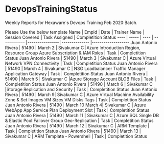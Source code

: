 # DevopsTrainingStatus
Weekly Reports for Hexaware´s Devops Training Feb 2020 Batch.

Please Use the below template
Name | EmpId | Date | Trainer Name | Session Covered | Task Assigned | Completition Status 
---- | ----- | ---- | ------------ |---------------- |-------------- |------------------- 
Juan Antonio Rivera | 51490 | March 2 | Sivakumar C |Azure Introduction
Region, Resource Group
Azure Subscription & IAM Roles | Task | Completition Status 
Juan Antonio Rivera | 51490 | March 3 | Sivakumar C | Azure Virtual Network
VPN Connectivity | Task | Completition Status 
Juan Antonio Rivera | 51490 | March 4 | Sivakumar C | NSG
Loadbalancer
Traffic Manager
Application Gateway | Task | Completition Status
Juan Antonio Rivera | 51490 | March 5 | Sivakumar C |Azure Storage Account
BLOB
Files  | Task | Completition Status 
Juan Antonio Rivera | 51490 | March 6 | Sivakumar C |Storage Replication and Security  | Task | Completition Status 
Juan Antonio Rivera | 51490 | March 9| Sivakumar C | Azure Virtual Machine 
Availability Zone & Set 
Images 
VM Sizes
VM Disks
Tags | Task | Completition Status 
Juan Antonio Rivera | 51490 | March 10 March 4| Sivakumar C | Azure WebApp
App Service Plan
Deployment Slot | Task | Completition Status 
Juan Antonio Rivera | 51490 | March 11 | Sivakumar C | Azure SQL 
Single DB & Elastic Pool
Failover Group
Geo-Replication | Task | Completition Status 
Juan Antonio Rivera | 51490 | March 12 | Sivakumar C | ARM Template | Task | Completition Status
Juan Antonio Rivera | 51490 | March 13 | Sivakumar C | ARM Template - Powershell | Task | Completition Status 
